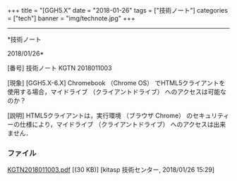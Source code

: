 ﻿+++
title = "[GGH5.X"
date = "2018-01-26"
tags = ["技術ノート"]
categories = ["tech"]
banner = "img/technote.jpg"
+++

-----------------------------------------------------------------------------------------------------------------------------

*技術ノート

2018/01/26*


[番号]
技術ノート KGTN 2018011003

[現象]
[GGH5.X-6.X] Chromebook （Chrome OS）
でHTML5クライアントを使用する場合，マイドライブ （クライアントドライブ）
へのアクセスは可能なのか？

[説明]
HTML5クライアントは，実行環境 （ブラウザ Chrome）
のセキュリティーの仕様により，マイドライブ （クライアントドライブ）
へのアクセスは出来ません．


### ファイル

 
 


[KGTN2018011003.pdf](http://techreport.kitasp.net/attachments/download/3948/KGTN2018011003.pdf)
 [(30 KB)] [kitasp 技術センター, 2018/01/26
15:29]


 


 

